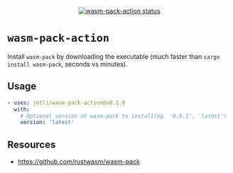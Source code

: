 <p align="center">
  <a href="https://github.com/jetli/wasm-pack-action/actions"><img alt="wasm-pack-action status" src="https://github.com/jetli/wasm-pack-action/workflows/build-test/badge.svg"></a>
</p>

# `wasm-pack-action`

Install `wasm-pack` by downloading the executable (much faster than `cargo install wasm-pack`, seconds vs minutes).

## Usage

```yaml
- uses: jetli/wasm-pack-action@v0.1.0
  with:
    # Optional version of wasm-pack to install(eg. '0.9.1', 'latest')
    version: 'latest'
```

## Resources
- https://github.com/rustwasm/wasm-pack
